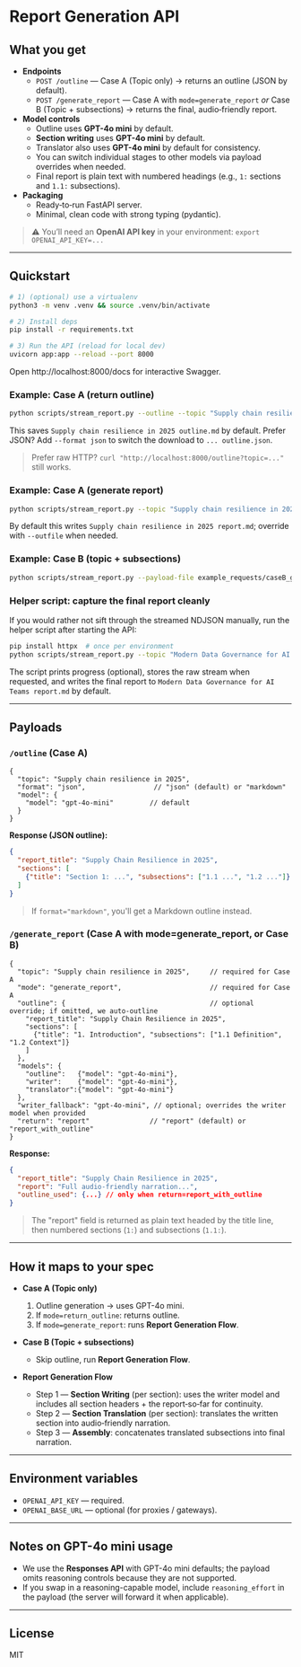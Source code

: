 # Report Generation API

## What you get
- **Endpoints**
  - `POST /outline` — Case A (Topic only) → returns an outline (JSON by default).
  - `POST /generate_report` — Case A with `mode=generate_report` *or* Case B (Topic + subsections) → returns the final, audio‑friendly report.
- **Model controls**
  - Outline uses **GPT-4o mini** by default.
  - **Section writing** uses **GPT-4o mini** by default.
  - Translator also uses **GPT-4o mini** by default for consistency.
  - You can switch individual stages to other models via payload overrides when needed.
  - Final report is plain text with numbered headings (e.g., `1:` sections and `1.1:` subsections).
- **Packaging**
  - Ready‑to‑run FastAPI server.
  - Minimal, clean code with strong typing (pydantic).

> ⚠️ You’ll need an **OpenAI API key** in your environment: `export OPENAI_API_KEY=...`

---

## Quickstart

```bash
# 1) (optional) use a virtualenv
python3 -m venv .venv && source .venv/bin/activate

# 2) Install deps
pip install -r requirements.txt

# 3) Run the API (reload for local dev)
uvicorn app:app --reload --port 8000
```

Open http://localhost:8000/docs for interactive Swagger.

### Example: Case A (return outline)

```bash
python scripts/stream_report.py --outline --topic "Supply chain resilience in 2025"
```

This saves `Supply chain resilience in 2025 outline.md` by default. Prefer JSON? Add `--format json` to switch the download to `... outline.json`.

> Prefer raw HTTP? `curl "http://localhost:8000/outline?topic=..."` still works.

### Example: Case A (generate report)

```bash
python scripts/stream_report.py --topic "Supply chain resilience in 2025" --show-progress
```

By default this writes `Supply chain resilience in 2025 report.md`; override with `--outfile` when needed.

### Example: Case B (topic + subsections)

```bash
python scripts/stream_report.py --payload-file example_requests/caseB_generate_report.json --show-progress
```

### Helper script: capture the final report cleanly

If you would rather not sift through the streamed NDJSON manually, run the helper script after starting the API:

```bash
pip install httpx  # once per environment
python scripts/stream_report.py --topic "Modern Data Governance for AI Teams" --show-progress --raw-stream run.ndjson
```

The script prints progress (optional), stores the raw stream when requested, and writes the final report to `Modern Data Governance for AI Teams report.md` by default.

---

## Payloads

### `/outline` (Case A)

```jsonc
{
  "topic": "Supply chain resilience in 2025",
  "format": "json",                 // "json" (default) or "markdown"
  "model": {
    "model": "gpt-4o-mini"         // default
  }
}
```

**Response (JSON outline):**

```json
{
  "report_title": "Supply Chain Resilience in 2025",
  "sections": [
    {"title": "Section 1: ...", "subsections": ["1.1 ...", "1.2 ..."]}
  ]
}
```

> If `format="markdown"`, you'll get a Markdown outline instead.

### `/generate_report` (Case A with mode=generate_report, or Case B)

```jsonc
{
  "topic": "Supply chain resilience in 2025",     // required for Case A
  "mode": "generate_report",                      // required for Case A
  "outline": {                                    // optional override; if omitted, we auto-outline
    "report_title": "Supply Chain Resilience in 2025",
    "sections": [
      {"title": "1. Introduction", "subsections": ["1.1 Definition", "1.2 Context"]}
    ]
  },
  "models": {
    "outline":   {"model": "gpt-4o-mini"},
    "writer":    {"model": "gpt-4o-mini"},
    "translator":{"model": "gpt-4o-mini"}
  },
  "writer_fallback": "gpt-4o-mini", // optional; overrides the writer model when provided
  "return": "report"               // "report" (default) or "report_with_outline"
}
```

**Response:**

```json
{
  "report_title": "Supply Chain Resilience in 2025",
  "report": "Full audio-friendly narration...",
  "outline_used": {...} // only when return=report_with_outline
}
```

> The "report" field is returned as plain text headed by the title line, then numbered sections (`1:`) and subsections (`1.1:`).

---

## How it maps to your spec

- **Case A (Topic only)**
  1) Outline generation → uses GPT-4o mini.  
  2) If `mode=return_outline`: returns outline.  
  3) If `mode=generate_report`: runs **Report Generation Flow**.

- **Case B (Topic + subsections)**  
  - Skip outline, run **Report Generation Flow**.

- **Report Generation Flow**
  - Step 1 — **Section Writing** (per section): uses the writer model and includes all section headers + the report‑so‑far for continuity.  
  - Step 2 — **Section Translation** (per section): translates the written section into audio‑friendly narration.  
  - Step 3 — **Assembly**: concatenates translated subsections into final narration.

---

## Environment variables

- `OPENAI_API_KEY` — required.
- `OPENAI_BASE_URL` — optional (for proxies / gateways).

---

## Notes on GPT-4o mini usage

- We use the **Responses API** with GPT-4o mini defaults; the payload omits reasoning controls because they are not supported.
- If you swap in a reasoning-capable model, include `reasoning_effort` in the payload (the server will forward it when applicable).

---

## License

MIT
